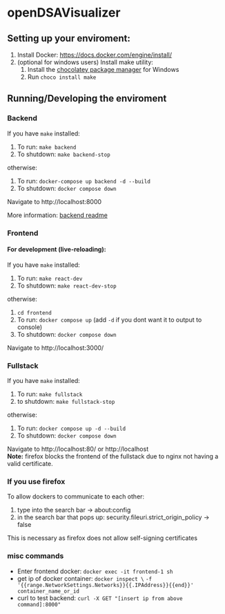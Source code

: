 # openDSAVisualizer

## Setting up your enviroment:

1. Install Docker: https://docs.docker.com/engine/install/
2. (optional for windows users) Install make utility: 
    1. Install the [chocolatey package manager](https://chocolatey.org/install) for Windows
    2. Run ``choco install make``

## Running/Developing the enviroment
### Backend

If you have ``make`` installed:
1. To run: ``make backend``
2. To shutdown: ```make backend-stop```

otherwise:
1. To run: ``docker-compose up backend -d --build``
2. To shutdown: ``docker compose down``

Navigate to http://localhost:8000

More information: [backend readme](backend/README.md)

### Frontend
#### For development (live-reloading):
If you have ``make`` installed:
1. To run: ``make react-dev``
2. To shutdown: ``make react-dev-stop``

otherwise:
1. ``cd frontend``
2. To run: ``docker compose up`` (add ``-d`` if you dont want it to output to console)
3. To shutdown: ``docker compose down``

Navigate to http://localhost:3000/

### Fullstack
If you have ``make`` installed:
1. To run: ``make fullstack``
2. to shutdown: ``make fullstack-stop``

otherwise:
1. To run: ``docker compose up -d --build``
2. To shutdown: ``docker compose down``

Navigate to http://localhost:80/ or http://localhost  
**Note:** firefox blocks the frontend of the fullstack due to nginx not having a valid certificate.

### If you use firefox

To allow dockers to communicate to each other:
1. type into the search bar -> about:config
2. in the search bar that pops up: security.fileuri.strict_origin_policy -> false

This is necessary as firefox does not allow self-signing certificates

### misc commands

- Enter frontend docker:
``docker exec -it frontend-1 sh``
- get ip of docker container:
``docker inspect \``
``-f '{{range.NetworkSettings.Networks}}{{.IPAddress}}{{end}}' container_name_or_id``
- curl to test backend:
``curl -X GET "[insert ip from above command]:8000"``
